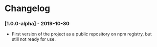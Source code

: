 # Changelog

### [1.0.0-alpha] - 2019-10-30

- First version of the project as a public repository on npm registry, but still not ready for use.
